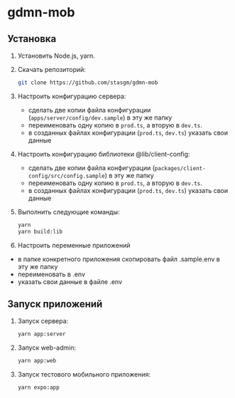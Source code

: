 # gdmn-mob

## Установка

1. Установить Node.js, yarn.

2. Скачать репозиторий:

   ```bash
   git clone https://github.com/stasgm/gdmn-mob
   ```

3. Настроить конфигурацию сервера:

   - сделать две копии файла конфигурации (`apps/server/config/dev.sample`) в эту же папку
   - переименовать одну копию в `prod.ts`, а вторую в `dev.ts`.
   - в созданных файлах конфигурации (`prod.ts`, `dev.ts`) указать cвои данные

4. Настроить конфигурацию библиотеки @lib/client-config:

   - сделать две копии файла конфигурации (`packages/client-config/src/config.sample`) в эту же папку
   - переименовать одну копию в `prod.ts`, а вторую в `dev.ts`.
   - в созданных файлах конфигурации (`prod.ts`, `dev.ts`) указать cвои данные

5. Выполнить следующие команды:

   ```bash
   yarn
   yarn build:lib
   ```

6. Настроить переменные приложений

- в папке конкретного приложения скопировать файл .sample.env в эту же папку
- переименовать в .env
- указать свои данные в файле .env

## Запуск приложений

1. Запуск сервера:

   ```bash
   yarn app:server
   ```

2. Запуск web-admin:

   ```bash
   yarn app:web
   ```

3. Запуск тестового мобильного приложения:

   ```bash
   yarn expo:app
   ```
